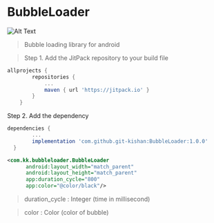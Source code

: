 # BubbleLoader

![Alt Text](https://media.giphy.com/media/HWy4whdzO2dP9FCPcy/giphy.gif)


>Bubble loading library for android 


>Step 1. Add the JitPack repository to your build file



```gradle
allprojects {
		repositories {
			...
			maven { url 'https://jitpack.io' }
		}
	}
  ```
  
  Step 2. Add the dependency
  
  ```gradle
  dependencies {
          ...
	      implementation 'com.github.git-kishan:BubbleLoader:1.0.0'
	}
  ```
  
  ```xml
  <com.kk.bubbleloader.BubbleLoader
        android:layout_width="match_parent"
        android:layout_height="match_parent"
        app:duration_cycle="800"
        app:color="@color/black"/> 
   ```
   
   >duration_cycle : Integer (time in millisecond)
   
   >color : Color (color of bubble)
